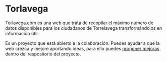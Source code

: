 # Torlavega

Torlavega.com es una web que trata de recopilar el máximo número de datos disponibles para los ciudadanos de Torrelavega transformándolos en información útil.

Es un proyecto que está abierto a la colaboración. Puedes ayudar a que la web crezca y mejore aportando ideas, para ello puedes [proponer mejoras](https://github.com/ardillan/torlavega/issues) dentro del respositorio del proyecto.
